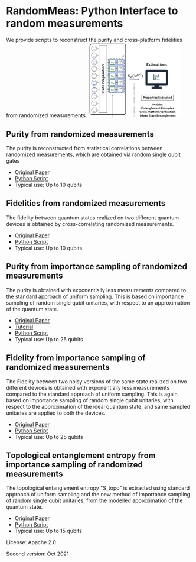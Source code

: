 # RandomMeas: Python Interface to random measurements

We provide scripts to reconstruct the purity and cross-platform fidelities from randomized measurements.
<img src="Pics/RandomMeasurements.png" alt="drawing" width="250"/>

## Purity from randomized measurements
The purity is reconstructed from statistical correlations between randomized measurements, which are obtained via random single qubit gates

+ [Original Paper](https://science.sciencemag.org/content/364/6437)
+ [Python Script](PurityRM.py)
+ Typical use: Up to 10 qubits

## Fidelities from randomized measurements
The fidelity between quantum states realized on two different quantum devices is obtained by cross-correlating randomized measurements.

+ [Original Paper](https://journals.aps.org/prl/abstract/10.1103/PhysRevLett.124.010504)
+ [Python Script](FidelityRM.py)
+ Typical use: Up to 10 qubits

## Purity from importance sampling of randomized measurements
The purity is obtained with exponentially less measurements compared to the standard approach of uniform sampling. This is based on importance sampling of random single qubit unitaries, with respect to an approximation of the quantum state.

+ [Original Paper](https://arxiv.org/abs/2102.13524)
+ [Tutorial](TutorialImportanceSampling.ipynb)
+ [Python Script](PurityImportanceSampling.py)
+ Typical use: Up to 25 qubits

## Fidelity from importance sampling of randomized measurements
The Fidelity between two noisy versions of the same state realized on two different devices is obtained with exponentially less measurements compared to the standard approach of uniform sampling. This is again based on importance sampling of random single qubit unitaries, with respect to the approximation of the ideal  quantum state, and same sampled unitaries are applied to both the devices.

+ [Original Paper](https://journals.aps.org/prl/abstract/10.1103/PhysRevLett.124.010504)
+ [Python Script](FidelityImportanceSampling.py)
+ Typical use: Up to 25 qubits

## Topological entanglement entropy from importance sampling of randomized measurements
The topological entanglement entropy "S_topo" is extracted using standard approach of uniform sampling and the new method of importance sampling of random single qubit unitaries, from the modelled approximation of the quantum state.

+ [Original Paper](https://arxiv.org/pdf/2104.01180.pdf)
+ [Python Script](PurityImportanceSamplingToricCode.py)
+ Typical use: Up to 15 qubits


License: Apache 2.0

Second version: Oct 2021
